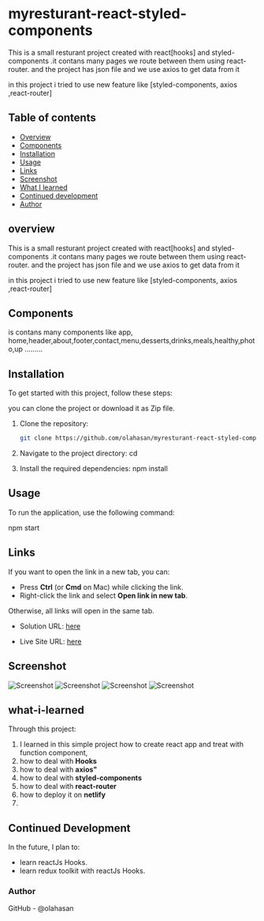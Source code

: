 # myresturant-react-styled-components

This is a small resturant project created with react[hooks] and styled-components .it contans many pages we route between them using react-router. and the project has json file and we use axios to get data from it 

in this project i tried to use new feature like [styled-components, axios ,react-router]


## Table of contents

- [Overview](#overview)
- [Components](#Components)
- [Installation](#Installation)
- [Usage](#Usage)
- [Links](#Links)
- [Screenshot](#Screenshot)
- [What I learned](#what-i-learned)
- [Continued development](#continued-development)
- [Author](#author)


## overview
This is a small resturant project created with react[hooks] and styled-components .it contans many pages we route between them using react-router. and the project has json file and we use axios to get data from it 

in this project i tried to use new feature like [styled-components, axios ,react-router]


## Components

is contans many components like app, home,header,about,footer,contact,menu,desserts,drinks,meals,healthy,photo,up .........

## Installation
To get started with this project, follow these steps:

you can clone the project or download it as Zip file.
1. Clone the repository:
   ```bash
   git clone https://github.com/olahasan/myresturant-react-styled-components.git

2. Navigate to the project directory:
   cd <project-directory>

3. Install the required dependencies:
   npm install   


## Usage
To run the application, use the following command:

npm start


## Links

If you want to open the link in a new tab, you can:

- Press **Ctrl** (or **Cmd** on Mac) while clicking the link.
- Right-click the link and select **Open link in new tab**.

Otherwise, all links will open in the same tab.


- Solution URL: [here](https://github.com/olahasan/myresturant-react-styled-components)

- Live Site URL: [here](https://myresturant-react-styled-components.netlify.app/) 

 ## Screenshot
 
![Screenshot](./public/restarunt1.png)
![Screenshot](./public/restarunt2.png)
![Screenshot](./public/restarunt3.png)
![Screenshot](./public/restarunt4.png)


## what-i-learned
Through this project:
1. I learned in this simple project how to create react app and treat with function component,
2. how to deal with **Hooks**
3. how to deal with **axios"**
4. how to deal with **styled-components**
5. how to deal with **react-router**
6. how to deploy it on **netlify**
7. 
## Continued Development
In the future, I plan to:
- learn reactJs Hooks.
- learn redux toolkit with reactJs Hooks.

### Author

GitHub - @olahasan
